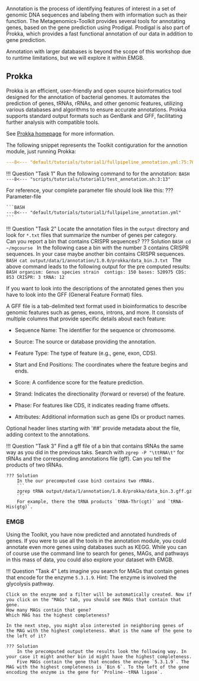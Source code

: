 Annotation is the process of identifying features of interest in a set of genomic DNA sequences and labeling them with information such as their function.
The Metagenomics-Toolkit provides several tools for annotating genes, based on the gene prediction using Prodigal.
Prodigal is also part of Prokka, which provides a fast functional annotation of our data in addition to gene prediction. 

Annotation with larger databases is beyond the scope of this workshop due to runtime limitations, but we will explore it within EMGB.

## Prokka

Prokka is an efficient, user-friendly and open source bioinformatics tool designed for the annotation of bacterial genomes.
It automates the prediction of genes, tRNAs, rRNAs, and other genomic features, utilizing various databases and algorithms to ensure accurate annotations.
Prokka supports standard output formats such as GenBank and GFF, facilitating further analysis with compatible tools. 

See [Prokka homepage](https://github.com/tseemann/prokka) for more information.

The following snippet represents the Toolkit contiguration for the annotion module, just running Prokka:
```YAML linenums="1" title="Annotation Configuration File Snippet 1"
---8<--- "default/tutorials/tutorial1/fullpipeline_annotation.yml:75:78"
```

!!! Question "Task 1"
    Run the following command to for the annotation:
    ```BASH
    ---8<--- "scripts/tutorials/tutorial1/test_annotation.sh:3:13"
    ```

For reference, your complete parameter file should look like this:
??? Parameter-file

    ```BASH
    ---8<--- "default/tutorials/tutorial1/fullpipeline_annotation.yml"
    ```

!!! Question "Task 2"
    Locate the annotation files in the `output` directory and look for `*.txt` files that summarize the number of genes per category.  
    Can you report a bin that contains CRISPR sequences?
    ??? Solution
        ```BASH
        cd ~/mgcourse
        ```
        In the following case a bin with the number 3 contains CRISPR sequences. In your case maybe another bin contains CRISPR sequences.
        ```BASH
        cat output/data/1/annotation/1.0.0/prokka/data_bin.3.txt
        ```
        The above command leads to the following output for the pre computed results: 
        ```BASH
        organism: Genus species strain 
        contigs: 150
        bases: 520975
        CDS: 853
        CRISPR: 3
        tRNA: 12
        ```

If you want to look into the descriptions of the annotated genes then you have to look into the GFF (General Feature Format) files. 

A GFF file is a tab-delimited text format used in bioinformatics to describe genomic features such as genes, exons, introns, and more.
It consists of multiple columns that provide specific details about each feature:

  * Sequence Name: The identifier for the sequence or chromosome.

  * Source: The source or database providing the annotation.

  * Feature Type: The type of feature (e.g., gene, exon, CDS).

  * Start and End Positions: The coordinates where the feature begins and ends.

  * Score: A confidence score for the feature prediction.

  * Strand: Indicates the directionality (forward or reverse) of the feature.

  * Phase: For features like CDS, it indicates reading frame offsets.

  * Attributes: Additional information such as gene IDs or product names.

Optional header lines starting with '##' provide metadata about the file, adding context to the annotations. 

!!! Question "Task 3"
    Find a gff file of a bin that contains tRNAs the same way as you did in the previous taks. Search with `zgrep -P "\ttRNA\t"` for tRNAs and the corresponding annotations file (gff).
    Can you tell the products of two tRNAs. 

    ??? Solution
        In the our precomputed case bin3 contains two rRNAs.
        ```
        zgrep tRNA output/data/1/annotation/1.0.0/prokka/data_bin.3.gff.gz
        ```
        For example, there the tRNA products `tRNA-Thr(cgt)` and `tRNA-His(gtg)`.  
        

### EMGB

Using the Toolkit, you have now predicted and annotated hundreds of genes.
If you were to use all the tools in the annotation module, you could annotate even more genes using databases such as KEGG.
While you can of course use the command line to search for genes,
MAGs, and pathways in this mass of data, you could also explore your dataset with EMGB.

!!! Question "Task 4"
    Lets imagine you search for MAGs that contain genes that encode for the enzyme `5.3.1.9`.
    Hint: The enzyme is involved the glycolysis pathway. 

    Click on the enzyme and a filter will be automatically created. Now if you click on the "MAGs" tab, you should see MAGs that contain that gene.
    How many MAGs contain that gene?
    Which MAG has the highest completeness?

    In the next step, you might also interested in neighboring genes of the MAG with the highest completeness. What is the name of the gene to the left of it?
    
    ??? Solution
        In the precomputed output the results look the following way. In your case it might another bin id might have the highest completeness.
        Five MAGs contain the gene that encodes the enzyme `5.3.1.9`. The MAG with the highest completeness is `Bin 6`. To the left of the gene encoding the enzyme is the gene for `Proline--tRNA ligase`.
